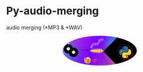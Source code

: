 # Py-audio-merging
audio merging (*MP3 &amp; *WAV)
<div align="center">
<img src="https://github.com/sh4de-c4t/Py-audio-merging/blob/main/file/1.png" height="auto" width="200" style="border-radius:50%">
</div>
